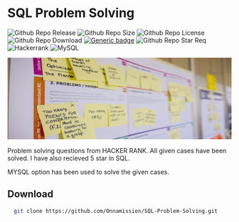 # SQL Problem Solving

![Github Repo Release](https://img.shields.io/github/release-date/Onnamission/SQL-Problem-Solving)
![Github Repo Size](https://img.shields.io/github/repo-size/Onnamission/SQL-Problem-Solving)
![Github Repo License](https://img.shields.io/github/license/Onnamission/SQL-Problem-Solving)
![Github Repo Download](https://img.shields.io/github/downloads/Onnamission/SQL-Problem-Solving/total)
[![Generic badge](https://img.shields.io/badge/maintained-yes-<COLOR>.svg)](https://shields.io/)
![Github Repo Star Req](https://img.shields.io/badge/%F0%9F%8C%9F-If%20Useful-BC4E99)
<br>
![Hackerrank](https://img.shields.io/badge/Hackerrank-05192D?style=for-the-badge&logo=hackerrank&logoColor=03E860)
![MySQL](https://img.shields.io/badge/mysql-00758F.svg?style=for-the-badge&logo=mysql&logoColor=white)

![Wallpaper](Images/wallpaper.png)

Problem solving questions from HACKER RANK. All given cases have been solved. I have also recieved 5 star in SQL.

MYSQL option has been used to solve the given cases.

## Download

```bash
  git clone https://github.com/Onnamission/SQL-Problem-Solving.git
```
